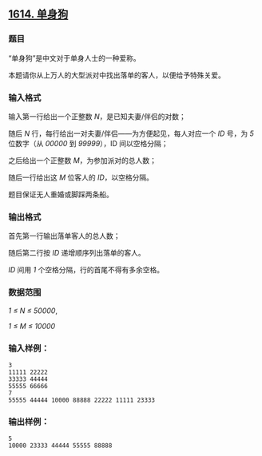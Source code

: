 ## [1614. 单身狗](https://www.acwing.com/problem/content/1616/)

### 题目

“单身狗”是中文对于单身人士的一种爱称。

本题请你从上万人的大型派对中找出落单的客人，以便给予特殊关爱。

### 输入格式

输入第一行给出一个正整数 *N*，是已知夫妻/伴侣的对数；

随后 *N* 行，每行给出一对夫妻/伴侣——为方便起见，每人对应一个 *ID* 号，为 *5* 位数字（从 *00000* 到 *99999*），ID 间以空格分隔；

之后给出一个正整数 *M*，为参加派对的总人数；

随后一行给出这 *M* 位客人的 *ID*，以空格分隔。

题目保证无人重婚或脚踩两条船。

### 输出格式

首先第一行输出落单客人的总人数；

随后第二行按 *ID* 递增顺序列出落单的客人。

*ID* 间用 *1* 个空格分隔，行的首尾不得有多余空格。

### 数据范围

*1 ≤ N ≤ 50000*,

*1 ≤ M ≤ 10000*

### 输入样例：

```
3
11111 22222
33333 44444
55555 66666
7
55555 44444 10000 88888 22222 11111 23333
```

### 输出样例：

```
5
10000 23333 44444 55555 88888
```
